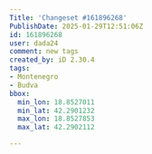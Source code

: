 ```yaml
---
Title: 'Changeset #161896268'
PublishDate: 2025-01-29T12:51:06Z
id: 161896268
user: dada24
comment: new tags
created_by: iD 2.30.4
tags:
- Montenegro
- Budva
bbox:
  min_lon: 18.8527011
  min_lat: 42.2901232
  max_lon: 18.8527853
  max_lat: 42.2902112

---
```

